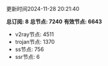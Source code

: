 更新时间2024-11-28 20:21:40

**总订阅: 8**
**总节点: 7240**
**有效节点: 6643**
- v2ray节点: 4511
- trojan节点: 1370
- ss节点: 756
- ssr节点: 6
